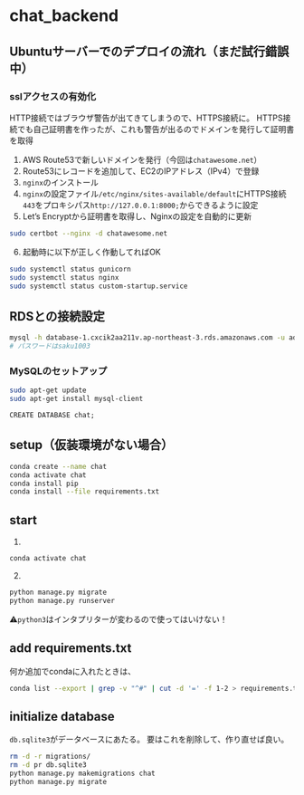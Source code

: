 # chat_backend

## Ubuntuサーバーでのデプロイの流れ（まだ試行錯誤中）
### sslアクセスの有効化
HTTP接続ではブラウザ警告が出てきてしまうので、HTTPS接続に。
HTTPS接続でも自己証明書を作ったが、これも警告が出るのでドメインを発行して証明書を取得
1. AWS Route53で新しいドメインを発行（今回は`chatawesome.net`）
2. Route53にレコードを追加して、EC2のIPアドレス（IPv4）で登録
3. `nginx`のインストール
4. `nginx`の設定ファイル`/etc/nginx/sites-available/default`にHTTPS接続`443`をプロキシパス`http://127.0.0.1:8000;`からできるように設定
5. Let’s Encryptから証明書を取得し、Nginxの設定を自動的に更新
```bash
sudo certbot --nginx -d chatawesome.net
```
6. 起動時に以下が正しく作動してればOK
```bash
sudo systemctl status gunicorn
sudo systemctl status nginx
sudo systemctl status custom-startup.service
```

## RDSとの接続設定
```bash
mysql -h database-1.cxcik2aa211v.ap-northeast-3.rds.amazonaws.com -u admin -p
# パスワードはsaku1003
```
### MySQLのセットアップ
```bash
sudo apt-get update
sudo apt-get install mysql-client
```
```mysql
CREATE DATABASE chat;
```

## setup（仮装環境がない場合）
```bash
conda create --name chat
conda activate chat
conda install pip
conda install --file requirements.txt
```

## start
1. 
```bash
conda activate chat
```
2.
```bash
python manage.py migrate
python manage.py runserver
```
⚠️`python3`はインタプリターが変わるので使ってはいけない！

## add requirements.txt
何か追加でcondaに入れたときは、
```bash
conda list --export | grep -v "^#" | cut -d '=' -f 1-2 > requirements.txt
```

## initialize database
`db.sqlite3`がデータベースにあたる。
要はこれを削除して、作り直せば良い。
```bash
rm -d -r migrations/
rm -d pr db.sqlite3
python manage.py makemigrations chat
python manage.py migrate
```
